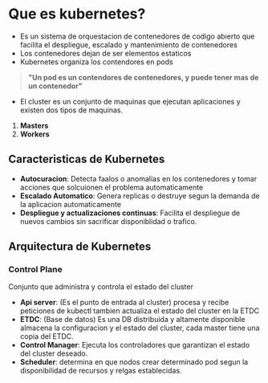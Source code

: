 # Que es kubernetes?
- Es un sistema de orquestacion de contenedores de codigo abierto que facilita el despliegue, escalado y mantenimiento de contenedores
- Los contenedores dejan de ser elementos estaticos
- Kubernetes organiza los contendores en pods

> **"Un pod es un contendores de contenedores, y puede tener mas de un contenedor"**

- El cluster es un conjunto de maquinas que ejecutan aplicaciones y existen dos tipos de maquinas.
1. **Masters**
2. **Workers**

## Caracteristicas de Kubernetes
- **Autocuracion**: Detecta faalos o anomalias en los contenedores y tomar acciones que solcuionen el problema automaticamente
- **Escalado Automatico**: Genera replicas o destruye segun la demanda de la aplicacion automaticamente
- **Despliegue y actualizaciones continuas**: Facilita el despliegue de nuevos cambios sin sacrificar disponiblidad o trafico.

## Arquitectura de Kubernetes
### Control Plane
Conjunto que administra y controla el estado del cluster
- **Api server**: (Es el punto de entrada al cluster) procesa y recibe peticiones de kubectl tambien actualiza el estado del cluster en la ETDC
- **ETDC**: (Base de datos) Es una DB distribuida y altamente disponible almacena la configuracion y el estado del cluster, cada master tiene una copia del ETDC.
- **Control Manager**: Ejecuta los controladores que garantizan el estado del cluster deseado.
- **Scheduler**: determina en que nodos crear determinado pod segun la disponibilidad de recursos y relgas establecidas.